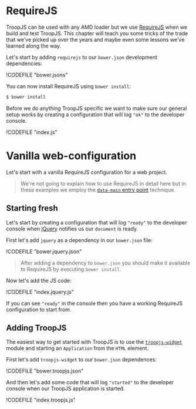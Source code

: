 # RequireJS

TroopJS can be used with any AMD loader but we use [RequireJS](http://requirejs.org/) when we build and test TroopJS. This chapter will teach you some tricks of the trade that we've picked up over the years and maybe even some lessons we've learned along the way.

Let's start by adding `requirejs` to our `bower.json` development dependencies:

!CODEFILE "bower.jsons"

You can now install RequireJS using `bower install`:

```bash
$ bower install
```

Before we do anything TroopJS specific we want to make sure our general setup works by creating a configuration that will log `"ok"` to the developer console.

!CODEFILE "index.js"

# Vanilla web-configuration

Let's start with a vanilla RequireJS configuration for a web project.

> We're not going to explain how to use RequireJS in detail here but in these examples we employ the [`data-main` entry point](http://requirejs.org/docs/api.html#data-main) technique.

## Starting fresh

Let's start by creating a configuration that will log `"ready"` to the developer console when [jQuery](http://jquery.com/) notifies us our `document` is ready.

First let's add `jquery` as a dependency in our `bower.json` file:

!CODEFILE "bower.jquery.json"

> After adding a dependency to `bower.json` you should make it available to RequireJS by executing `bower install`.

Now let's add the JS code:

!CODEFILE "index.jquery.js"

If you can see `"ready"` in the console then you have a working RequireJS configuration to start from.

## Adding TroopJS

The easiest way to get started with TroopJS is to use the [`troopjs-widget`](http://troopjs.com/troopjs-widget/) module and starting an `Application` from the `HTML` element.

First let's add `troopjs-widget` to our `bower.json` dependences:

!CODEFILE "bower.troopjs.json"

And then let's add some code that will log `"started"` to the developer console when our TroopJS application is started.

!CODEFILE "index.troopjs.js"
